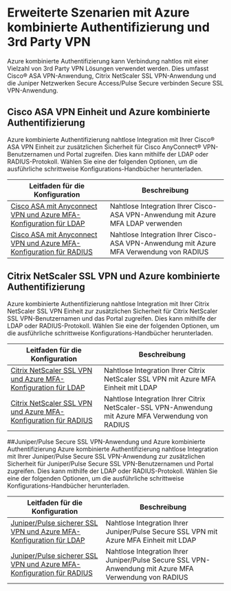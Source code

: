 <properties
    pageTitle="Erweiterte Szenarien mit Azure kombinierte Authentifizierung und 3rd Party VPN"
    description="Diese Seite enthält Informationen zur schrittweise Setup-Konfiguration für Azure MFA mit 3rd Party Prodcuts."
    services="multi-factor-authentication"
    documentationCenter=""
    authors="kgremban" 
    manager="femila"
    editor="curtland"/>

<tags
    ms.service="multi-factor-authentication"
    ms.workload="identity"
    ms.tgt_pltfrm="na"
    ms.devlang="na"
    ms.topic="article"
    ms.date="08/04/2016"
    ms.author="kgremban"/>

# <a name="advanced-scenarios-with-azure-multi-factor-authentication-and-3rd-party-vpn"></a>Erweiterte Szenarien mit Azure kombinierte Authentifizierung und 3rd Party VPN
Azure kombinierte Authentifizierung kann Verbindung nahtlos mit einer Vielzahl von 3rd Party VPN Lösungen verwendet werden.  Dies umfasst Cisco® ASA VPN-Anwendung, Citrix NetScaler SSL VPN-Anwendung und die Juniper Netzwerken Secure Access/Pulse Secure verbinden Secure SSL VPN-Anwendung.

## <a name="cisco-asa-vpn-appliance-and-azure-multi-factor-authentication"></a>Cisco ASA VPN Einheit und Azure kombinierte Authentifizierung
Azure kombinierte Authentifizierung nahtlose Integration mit Ihrer Cisco® ASA VPN Einheit zur zusätzlichen Sicherheit für Cisco AnyConnect® VPN-Benutzernamen und Portal zugreifen.  Dies kann mithilfe der LDAP oder RADIUS-Protokoll.  Wählen Sie eine der folgenden Optionen, um die ausführliche schrittweise Konfigurations-Handbücher herunterladen.

Leitfaden für die Konfiguration  | Beschreibung
------------- | ------------- |
[Cisco ASA mit Anyconnect VPN und Azure MFA-Konfiguration für LDAP](http://download.microsoft.com/download/A/2/0/A201567C-C3DE-4227-AF89-4567A470899E/Cisco_ASA_Azure_MFA_LDAP.docx) | Nahtlose Integration Ihrer Cisco-ASA VPN-Anwendung mit Azure MFA LDAP verwenden|
[Cisco ASA mit Anyconnect VPN und Azure MFA-Konfiguration für RADIUS](http://download.microsoft.com/download/4/5/7/4579C1CF-35B0-4FBE-8A1A-B49CB2CC0382/Cisco_ASA_Azure_MFA_RADIUS.docx) | Nahtlose Integration Ihrer Cisco-ASA VPN-Anwendung mit Azure MFA Verwendung von RADIUS

## <a name="citrix-netscaler-ssl-vpn-and-azure-multi-factor-authentication"></a>Citrix NetScaler SSL VPN und Azure kombinierte Authentifizierung
Azure kombinierte Authentifizierung nahtlose Integration mit Ihrer Citrix NetScaler SSL VPN Einheit zur zusätzlichen Sicherheit für Citrix NetScaler SSL VPN-Benutzernamen und das Portal zugreifen.  Dies kann mithilfe der LDAP oder RADIUS-Protokoll.  Wählen Sie eine der folgenden Optionen, um die ausführliche schrittweise Konfigurations-Handbücher herunterladen.

Leitfaden für die Konfiguration  | Beschreibung
------------- | ------------- |
[Citrix NetScaler SSL VPN und Azure MFA-Konfiguration für LDAP](http://download.microsoft.com/download/2/4/E/24E1E722-72DF-471F-A88A-D1338DB1AF83/Citrix_NS_Azure_MFA_LDAP.docx) | Nahtlose Integration Ihrer Citrix NetScaler SSL VPN mit Azure MFA Einheit mit LDAP|
[Citrix NetScaler SSL VPN und Azure MFA-Konfiguration für RADIUS](http://download.microsoft.com/download/1/A/4/1A482764-4A63-45C2-A5EC-2B673ACCDD12/Citrix_NS_Azure_MFA_RADIUS.docx) | Nahtlose Integration Ihrer Citrix NetScaler-SSL VPN-Anwendung mit Azure MFA Verwendung von RADIUS

##<a name="juniperpulse-secure-ssl-vpn-appliance-and-azure-multi-factor-authentication"></a>Juniper/Pulse Secure SSL VPN-Anwendung und Azure kombinierte Authentifizierung
Azure kombinierte Authentifizierung nahtlose Integration mit Ihrer Juniper/Pulse Secure SSL VPN-Anwendung zur zusätzlichen Sicherheit für Juniper/Pulse Secure SSL VPN-Benutzernamen und Portal zugreifen.  Dies kann mithilfe der LDAP oder RADIUS-Protokoll.  Wählen Sie eine der folgenden Optionen, um die ausführliche schrittweise Konfigurations-Handbücher herunterladen.

Leitfaden für die Konfiguration  | Beschreibung
------------- | ------------- |
[Juniper/Pulse sicherer SSL VPN und Azure MFA-Konfiguration für LDAP](http://download.microsoft.com/download/6/5/8/6587B418-75B1-4FCB-84D4-984BC479309E/JuniperPulse_Azure_MFA_LDAP.docx)| Nahtlose Integration Ihrer Juniper/Pulse Secure SSL VPN mit Azure MFA Einheit mit LDAP|
[Juniper/Pulse sicherer SSL VPN und Azure MFA-Konfiguration für RADIUS](http://download.microsoft.com/download/7/9/A/79AB3DAD-4799-4379-B1DA-B95ABDF231DC/JuniperPulse_Azure_MFA_RADIUS.docx) | Nahtlose Integration Ihrer Juniper/Pulse Secure SSL VPN-Anwendung mit Azure MFA Verwendung von RADIUS
